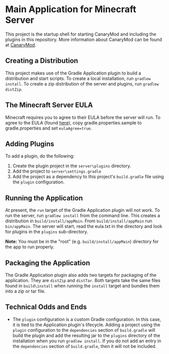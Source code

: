Main Application for Minecraft Server
=====================

This project is the startup shell for starting CanaryMod and including the plugins in this repository.
More information about CanaryMod can be found at [CanaryMod].


Creating a Distribution
---------------

This project makes use of the Gradle Application plugin to build a distribution and start scripts.  To create a local installation, run `gradlew install`.  To create a zip distribution of the server and plugins, run `gradlew distZip`.

The Minecraft Server EULA
-------------

Minecraft requires you to agree to their EULA before the server will run.  To agree to the EULA (found [here](https://account.mojang.com/documents/minecraft_eula)), copy gradle.properties.sample to gradle.properties and set `eulaAgree=true`.

Adding Plugins
------------

To add a plugin, do the following:

1. Create the plugin project in the `server\plugins` directory.
2. Add the project to `server\settings.gradle`
3. Add the project as a dependency to this project's `build.gradle` file using the `plugin` configuration.

Running the Application
--------------

At present, the `run` target of the Gradle Application plugin will not work.  To run the server, run `gradlew install` from the command line.  This creates a distribution in `build/install/appMain`.  From `build/install/appMain` run `bin/appMain`.  The server will start, read the eula.txt in the directory and look for plugins in the `plugins` sub-directory.  

**Note:** You must be in the "root" (e.g. `build/install/appMain`) directory for the app to run properly.  

Packaging the Application
-------------

The Gradle Application plugin also adds two targets for packaging of the application.  They are `distZip` and `distTar`.  Both targets take the same files found in `build\install` when running the `install` target and bundles them into a zip or tar file.

Technical Odds and Ends
------------
* The `plugin` configuration is a custom Gradle configuration. In this case, it is tied to the Application plugin's lifecycle.  Adding a project using the `plugin` configuration to the `dependencies` section of `build.gradle` will build the plugin and add the resulting jar to the `plugins` directory of the installation when you run `gradlew install`. If you do not add an entry in the `dependencies` section of `build.gradle`, then it will not be included.

[CanaryMod]: http://canarymod.net/
